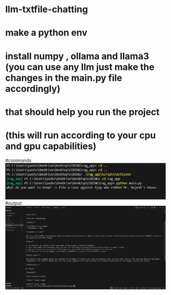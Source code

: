 # llm-txtfile-chatting

# make a python env
# install numpy , ollama and llama3 (you can use any llm just make the changes in the main.py file accordingly)
# that should help you run the project
# (this will run according to your cpu and gpu capabilities)
#commands
![Commands](https://github.com/hackice20/llm-txtfile-chatting/blob/main/Screenshot%202024-08-21%20143521.png)
#output
![output](https://github.com/hackice20/llm-txtfile-chatting/blob/main/Screenshot%202024-08-21%20143508.png)
